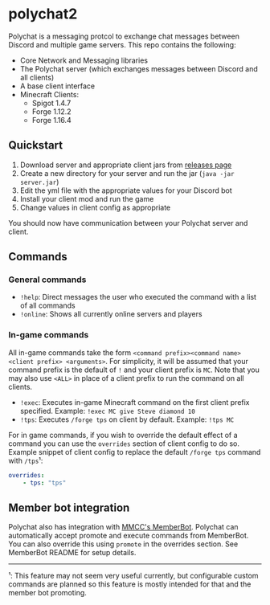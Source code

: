 # polychat2

Polychat is a messaging protcol to exchange chat messages between Discord and multiple game servers. This repo contains the following:
* Core Network and Messaging libraries
* The Polychat server (which exchanges messages between Discord and all clients)
* A base client interface
* Minecraft Clients:
    * Spigot 1.4.7
    * Forge 1.12.2
    * Forge 1.16.4

## Quickstart
1. Download server and appropriate client jars from [releases page](https://github.com/ModdedMinecraftClub/polychat2/releases)
2. Create a new directory for your server and run the jar (`java -jar server.jar`)
3. Edit the yml file with the appropriate values for your Discord bot
4. Install your client mod and run the game
5. Change values in client config as appropriate

You should now have communication between your Polychat server and client.

## Commands
### General commands
* `!help`: Direct messages the user who executed the command with a list of all commands
* `!online`: Shows all currently online servers and players
### In-game commands
All in-game commands take the form `<command prefix><command name> <client prefix> <arguments>`. For simplicity, it will be assumed that your command prefix is the default of `!` and your client prefix is `MC`. Note that you may also use `<ALL>` in place of a client prefix to run the command on all clients.
* `!exec`: Executes in-game Minecraft command on the first client prefix specified. Example: `!exec MC give Steve diamond 10`
* `!tps`: Executes `/forge tps` on client by default. Example: `!tps MC`

For in game commands, if you wish to override the default effect of a command you can use the `overrides` section of client config to do so. Example snippet of client config to replace the default `/forge tps` command with `/tps`¹:
```yml
overrides:
    - tps: "tps"
```

## Member bot integration
Polychat also has integration with [MMCC's MemberBot](https://github.com/ModdedMinecraftClub/Mmcc.MemberBot). Polychat can automatically accept promote and execute commands from MemberBot. You can also override this using `promote` in the overrides section. See MemberBot README for setup details.

----
¹: This feature may not seem very useful currently, but configurable custom commands are planned so this feature is mostly intended for that and the member bot promoting.

